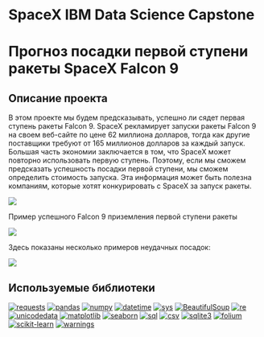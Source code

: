 # SpaceX IBM Data Science Capstone

# Прогноз посадки первой ступени ракеты SpaceX Falcon 9

## Описание проекта

В этом проекте мы будем предсказывать, успешно ли сядет первая ступень ракеты Falcon 9. SpaceX рекламирует запуски ракеты Falcon 9 на своем веб-сайте по цене 62 миллиона долларов, тогда как другие поставщики требуют от 165 миллионов долларов за каждый запуск. Большая часть экономии заключается в том, что SpaceX может повторно использовать первую ступень. Поэтому, если мы сможем предсказать успешность посадки первой ступени, мы сможем определить стоимость запуска. Эта информация может быть полезна компаниям, которые хотят конкурировать с SpaceX за запуск ракеты.

![](https://cf-courses-data.s3.us.cloud-object-storage.appdomain.cloud/IBM-DS0321EN-SkillsNetwork/labs/module_1_L2/images/Falcon9_rocket_family.svg)

Пример успешного Falcon 9 приземления первой ступени ракеты

![](https://cf-courses-data.s3.us.cloud-object-storage.appdomain.cloud/IBMDeveloperSkillsNetwork-DS0701EN-SkillsNetwork/lab_v2/images/landing_1.gif)

Здесь показаны несколько примеров неудачных посадок:

![](https://cf-courses-data.s3.us.cloud-object-storage.appdomain.cloud/IBMDeveloperSkillsNetwork-DS0701EN-SkillsNetwork/api/Images/crash.gif)

## Используемые библиотеки

[![requests](https://img.shields.io/badge/requests-2.26.0-blue)](https://docs.python-requests.org/)
[![pandas](https://img.shields.io/badge/pandas-1.3.3-blue)](https://pandas.pydata.org/)
[![numpy](https://img.shields.io/badge/numpy-1.21.2-orange)](https://numpy.org/)
[![datetime](https://img.shields.io/badge/datetime-4.3.0-blue)](https://docs.python.org/3/library/datetime.html)
[![sys](https://img.shields.io/badge/sys-3.10.0-blue)](https://docs.python.org/3/library/sys.html)
[![BeautifulSoup](https://img.shields.io/badge/BeautifulSoup-4.9.3-orange)](https://www.crummy.com/software/BeautifulSoup/)
[![re](https://img.shields.io/badge/re-2.2.1-blue)](https://docs.python.org/3/library/re.html)
[![unicodedata](https://img.shields.io/badge/unicodedata-2.2.1-blue)](https://docs.python.org/3/library/unicodedata.html)
[![matplotlib](https://img.shields.io/badge/matplotlib-3.4.3-blue)](https://matplotlib.org/)
[![seaborn](https://img.shields.io/badge/seaborn-0.11.2-orange)](https://seaborn.pydata.org/)
[![sql](https://img.shields.io/badge/sql-3.10.0-blue)](https://docs.python.org/3/library/sql.html)
[![csv](https://img.shields.io/badge/csv-1.0.5-blue)](https://docs.python.org/3/library/csv.html)
[![sqlite3](https://img.shields.io/badge/sqlite3-3.35.5-orange)](https://www.sqlite.org/)
[![folium](https://img.shields.io/badge/folium-0.12.1-blue)](https://python-visualization.github.io/folium/)
[![scikit-learn](https://img.shields.io/badge/scikit--learn-0.24.2-orange)](https://scikit-learn.org/stable/)
[![warnings](https://img.shields.io/badge/warnings-3.10.0-blue)](https://docs.python.org/3/library/warnings.html)
